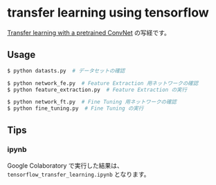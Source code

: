 # transfer learning using tensorflow

[Transfer learning with a pretrained ConvNet][tutorials] の写経です。

[tutorials]: https://www.tensorflow.org/tutorials/images/transfer_learning

## Usage

```sh
$ python datasts.py  # データセットの確認

$ python network_fe.py  # Feature Extraction 用ネットワークの確認
$ python feature_extraction.py  # Feature Extraction の実行

$ python network_ft.py  # Fine Tuning 用ネットワークの確認
$ python fine_tuning.py  # Fine Tuning の実行
```

## Tips

### ipynb

Google Colaboratory で実行した結果は、 `tensorflow_transfer_learning.ipynb` となります。
